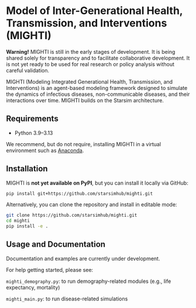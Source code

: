 Model of Inter-Generational Health, Transmission, and Interventions (MIGHTI)
=======================================

**Warning!** MIGHTI is still in the early stages of development. It is being shared solely for transparency and to facilitate collaborative development. It is not yet ready to be used for real research or policy analysis without careful validation.

MIGHTI (Modeling Integrated Generational Health, Transmission, and Interventions) is an agent-based modeling framework designed to simulate the dynamics of infectious diseases, non-communicable diseases, and their interactions over time. MIGHTI builds on the Starsim architecture.

## Requirements

* Python 3.9–3.13

We recommend, but do not require, installing MIGHTI in a virtual environment such as [Anaconda](https://www.anaconda.com/).

## Installation

MIGHTI is **not yet available on PyPI**, but you can install it locally via GitHub:

```bash
pip install git+https://github.com/starsimhub/mighti.git
```

Alternatively, you can clone the repository and install in editable mode:

```bash
git clone https://github.com/starsimhub/mighti.git
cd mighti
pip install -e .
```

## Usage and Documentation

Documentation and examples are currently under development. 

For help getting started, please see:

``mighti_demography.py``: to run demography-related modules (e.g., life expectancy, mortality)

``mighti_main.py``: to run disease-related simulations


